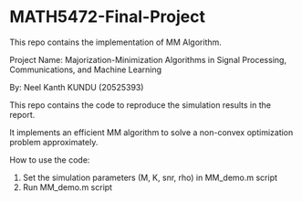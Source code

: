 # MATH5472-Final-Project
This repo contains the implementation of MM Algorithm.

Project Name: Majorization-Minimization Algorithms in Signal Processing, Communications, and Machine Learning

By: Neel Kanth KUNDU (20525393)

This repo contains the code to reproduce the simulation results in the report.

It implements an efficient MM algorithm to solve a non-convex optimization problem approximately.

How to use the code:
1) Set the simulation parameters (M, K, snr, rho) in MM_demo.m script
2) Run MM_demo.m script


